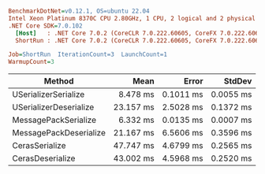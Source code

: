 ``` ini

BenchmarkDotNet=v0.12.1, OS=ubuntu 22.04
Intel Xeon Platinum 8370C CPU 2.80GHz, 1 CPU, 2 logical and 2 physical cores
.NET Core SDK=7.0.102
  [Host]   : .NET Core 7.0.2 (CoreCLR 7.0.222.60605, CoreFX 7.0.222.60605), X64 RyuJIT
  ShortRun : .NET Core 7.0.2 (CoreCLR 7.0.222.60605, CoreFX 7.0.222.60605), X64 RyuJIT

Job=ShortRun  IterationCount=3  LaunchCount=1  
WarmupCount=3  

```
|                 Method |      Mean |     Error |    StdDev |
|----------------------- |----------:|----------:|----------:|
|   USerializerSerialize |  8.478 ms | 0.1011 ms | 0.0055 ms |
| USerializerDeserialize | 23.157 ms | 2.5028 ms | 0.1372 ms |
|   MessagePackSerialize |  6.332 ms | 0.0135 ms | 0.0007 ms |
| MessagePackDeserialize | 21.167 ms | 6.5606 ms | 0.3596 ms |
|         CerasSerialize | 47.747 ms | 4.6799 ms | 0.2565 ms |
|       CerasDeserialize | 43.002 ms | 4.5968 ms | 0.2520 ms |
